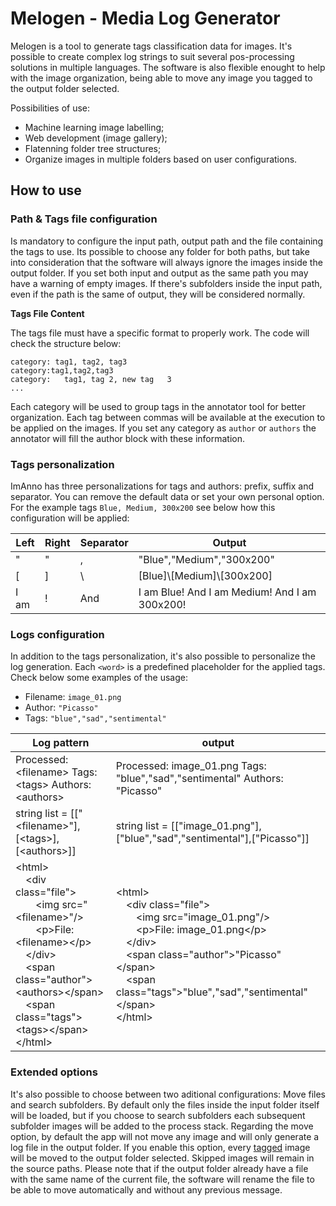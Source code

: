 # Melogen - Media Log Generator
Melogen is a tool to generate tags classification data for images. It's possible to create complex log strings to suit several pos-processing solutions in multiple languages. The software is also flexible enought to help with the image organization, being able to move any image you tagged to the output folder selected. 

Possibilities of use:

* Machine learning image labelling;
* Web development (image gallery);
* Flatenning folder tree structures;
* Organize images in multiple folders based on user configurations.

## How to use

### Path & Tags file configuration
Is mandatory to configure the input path, output path and the file containing the tags to use. Its possible to choose any folder for both paths, but take into consideration that the software will always ignore the images inside the output folder. If you set both input and output as the same path you may have a warning of empty images. If there's subfolders inside the input path, even if the path is the same of output, they will be considered normally.

**Tags File Content**

The tags file must have a specific format to properly work. The code will check the structure below:
```
category: tag1, tag2, tag3
category:tag1,tag2,tag3
category:   tag1, tag 2, new tag   3
...
```
Each category will be used to group tags in the annotator tool for better organization. Each tag between commas will be available at the execution to be applied on the images. If you set any category as `author` or `authors` the annotator will fill the author block with these information.

### Tags personalization

ImAnno has three personalizations for tags and authors: prefix, suffix and separator. You can remove the default data or set your own personal option. For the example tags `Blue, Medium, 300x200` see below how this configuration will be applied:

|Left|Right|Separator|Output|
|---|---|---|---|
|"|"|,|"Blue","Medium","300x200"|
|[|]|\\ |[Blue]\\[Medium]\\[300x200]|
|I am |!| And |I am Blue! And I am Medium! And I am 300x200!|

### Logs configuration

In addition to the tags personalization, it's also possible to personalize the log generation. Each `<word>` is a predefined placeholder for the applied tags. Check below some examples of the usage:

* Filename: `image_01.png`
* Author: `"Picasso"`
* Tags: `"blue","sad","sentimental"` 

|Log pattern| output |
|---|---|
|Processed: \<filename> Tags: \<tags> Authors: \<authors>|Processed: image_01.png Tags: "blue","sad","sentimental" Authors: "Picasso"|
|string list = [["\<filename>"],[\<tags>],[\<authors>]]|string list = [["image_01.png"],["blue","sad","sentimental"],["Picasso"]]|
|\<html><br>&emsp;\<div class="file"><br>&emsp;&emsp;\<img src="\<filename>"/><br>&emsp;&emsp;\<p>File: \<filename>\</p><br>&emsp;\</div><br>&emsp;\<span class="author">\<authors>\</span><br>&emsp;\<span class="tags">\<tags>\</span><br>\</html>|\<html><br>&emsp;\<div class="file"><br>&emsp;&emsp;\<img src="image_01.png"/><br>&emsp;&emsp;\<p>File: image_01.png\</p><br>&emsp;\</div><br>&emsp;\<span class="author">"Picasso"\</span><br>&emsp;\<span class="tags">"blue","sad","sentimental"\</span><br>\</html>|

### Extended options
It's also possible to choose between two aditional configurations: Move files and search subfolders. By default only the files inside the input folder itself will be loaded, but if you choose to search subfolders each subsequent subfolder images will be added to the process stack. Regarding the move option, by default the app will not move any image and will only generate a log file in the output folder. If you enable this option, every <u>tagged</u> image will be moved to the output folder selected. Skipped images will remain in the source paths.
Please note that if the output folder already have a file with the same name of the current file, the software will rename the file to be able to move automatically and without any previous message.